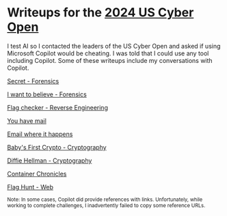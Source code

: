 # Writeups for the [2024 US Cyber Open](https://www.uscybergames.com/)

I test AI so I contacted the leaders of the US Cyber Open and asked if using Microsoft Copilot would be cheating.  I was told that I could use any tool including Copilot.  Some of these writeups include my conversations with Copilot.  

[Secret - Forensics](secret.md)

[I want to believe - Forensics](i_want_to_believe.md)

[Flag checker - Reverse Engineering](flag_checker.md)

[You have mail](you_have_mail.md)

[Email where it happens](email_where_it_happens.md)

[Baby's First Crypto - Cryptography](babys_first_crypto.md)

[Diffie Hellman - Cryptography](diffie_hellman.md)

[Container Chronicles]()

[Flag Hunt - Web]()

<small>Note:  In some cases, Copilot did provide references with links.  Unfortunately, while working to complete challenges, I inadvertently failed to copy some reference URLs.</small>

